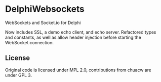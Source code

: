 # DelphiWebsockets
WebSockets and Socket.io for Delphi

Now includes SSL, a demo echo client, and echo server.
Refactored types and constants, as well as allow header injection before starting the
WebSocket connection.

## License
Original code is licensed under MPL 2.0, contributions from chuacw are under GPL 3.

```
